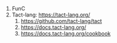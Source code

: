1. FunC
2. Tact-lang: https://tact-lang.org/
	1. https://github.com/tact-lang/tact
	2. https://docs.tact-lang.org/
	3. https://docs.tact-lang.org/cookbook